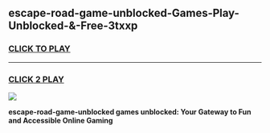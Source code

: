 
## escape-road-game-unblocked-Games-Play-Unblocked-&-Free-3txxp
<h3>
<a href="https://premium76.site?title=escape-road-game-unblocked&ref=24A">CLICK TO PLAY</a></h3>
<hr>

<h3>
<a href="https://premium76.site?title=escape-road-game-unblocked&ref=24A">CLICK 2 PLAY</a>
  
</h3>

<a href="https://premium76.site?title=escape-road-game-unblocked&ref=24A"><img src="https://clearcache.store/games.png"></a>


**escape-road-game-unblocked games unblocked: Your Gateway to Fun and Accessible Online Gaming**
